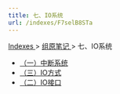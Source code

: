 ```yaml
---
title: 七、IO系统
url: /indexes/F7selB8STa
---
```


<a href="/notes408/chapters_index"> Indexes </a> > <a href="/notes408/indexes/5RoFxkg3V7"> 组原笔记 </a> > 七、IO系统

- <a href="/notes408/posts/zDl3whRgTy"> （一）中断系统 </a>
- <a href="/notes408/posts/1jyLqsspm3"> （三）IO方式 </a>
- <a href="/notes408/posts/Sm93w8gcab"> （二）IO接口 </a>
